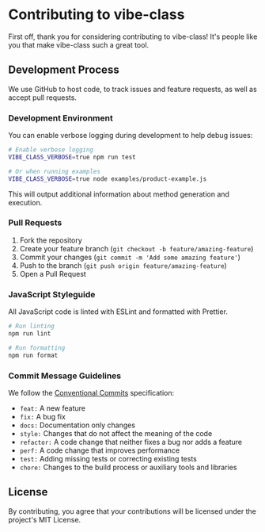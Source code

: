 # Contributing to vibe-class

First off, thank you for considering contributing to vibe-class! It's people like you that make vibe-class such a great tool.

## Development Process

We use GitHub to host code, to track issues and feature requests, as well as accept pull requests.

### Development Environment

You can enable verbose logging during development to help debug issues:

```bash
# Enable verbose logging
VIBE_CLASS_VERBOSE=true npm run test

# Or when running examples
VIBE_CLASS_VERBOSE=true node examples/product-example.js
```

This will output additional information about method generation and execution.

### Pull Requests

1. Fork the repository
2. Create your feature branch (`git checkout -b feature/amazing-feature`)
3. Commit your changes (`git commit -m 'Add some amazing feature'`)
4. Push to the branch (`git push origin feature/amazing-feature`)
5. Open a Pull Request

### JavaScript Styleguide

All JavaScript code is linted with ESLint and formatted with Prettier.

```bash
# Run linting
npm run lint

# Run formatting
npm run format
```

### Commit Message Guidelines

We follow the [Conventional Commits](https://www.conventionalcommits.org/) specification:

- `feat:` A new feature
- `fix:` A bug fix
- `docs:` Documentation only changes
- `style:` Changes that do not affect the meaning of the code
- `refactor:` A code change that neither fixes a bug nor adds a feature
- `perf:` A code change that improves performance
- `test:` Adding missing tests or correcting existing tests
- `chore:` Changes to the build process or auxiliary tools and libraries

## License

By contributing, you agree that your contributions will be licensed under the project's MIT License.
